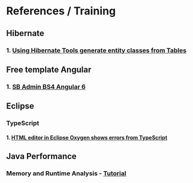 # References / Training

## Hibernate

### 1. [Using Hibernate Tools generate entity classes from Tables](https://o7planning.org/en/10125/using-hibernate-tools-generate-entity-classes-from-tables)

## Free template Angular

### 1. [SB Admin BS4 Angular 6](https://github.com/start-angular/SB-Admin-BS4-Angular-6)

## Eclipse
### TypeScript
#### 1. [HTML editor in Eclipse Oxygen shows errors from TypeScript](https://stackoverflow.com/questions/45631630/angular2-eclipse-html-editor-in-eclipse-oxygen-shows-errors-from-typescript)

## Java Performance
### Memory and Runtime Analysis - [Tutorial](http://www.vogella.com/tutorials/JavaPerformance/article.html)
